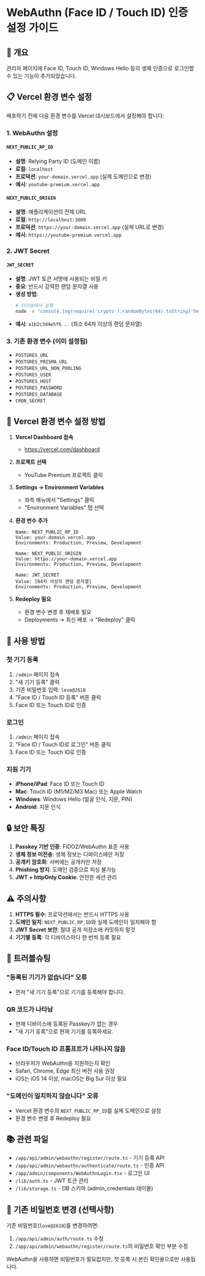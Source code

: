 # WebAuthn (Face ID / Touch ID) 인증 설정 가이드

## 🔐 개요
관리자 페이지에 Face ID, Touch ID, Windows Hello 등의 생체 인증으로 로그인할 수 있는 기능이 추가되었습니다.

## 📋 Vercel 환경 변수 설정

배포하기 전에 다음 환경 변수를 Vercel 대시보드에서 설정해야 합니다:

### 1. WebAuthn 설정

#### `NEXT_PUBLIC_RP_ID`
- **설명**: Relying Party ID (도메인 이름)
- **로컬**: `localhost`
- **프로덕션**: `your-domain.vercel.app` (실제 도메인으로 변경)
- **예시**: `youtube-premium.vercel.app`

#### `NEXT_PUBLIC_ORIGIN`
- **설명**: 애플리케이션의 전체 URL
- **로컬**: `http://localhost:3000`
- **프로덕션**: `https://your-domain.vercel.app` (실제 URL로 변경)
- **예시**: `https://youtube-premium.vercel.app`

### 2. JWT Secret

#### `JWT_SECRET`
- **설명**: JWT 토큰 서명에 사용되는 비밀 키
- **중요**: 반드시 강력한 랜덤 문자열 사용
- **생성 방법**:
  ```bash
  # 터미널에서 실행
  node -e "console.log(require('crypto').randomBytes(64).toString('hex'))"
  ```
- **예시**: `a1b2c3d4e5f6...` (최소 64자 이상의 랜덤 문자열)

### 3. 기존 환경 변수 (이미 설정됨)
- `POSTGRES_URL`
- `POSTGRES_PRISMA_URL`
- `POSTGRES_URL_NON_POOLING`
- `POSTGRES_USER`
- `POSTGRES_HOST`
- `POSTGRES_PASSWORD`
- `POSTGRES_DATABASE`
- `CRON_SECRET`

## 🚀 Vercel 환경 변수 설정 방법

1. **Vercel Dashboard 접속**
   - https://vercel.com/dashboard

2. **프로젝트 선택**
   - YouTube Premium 프로젝트 클릭

3. **Settings → Environment Variables**
   - 좌측 메뉴에서 "Settings" 클릭
   - "Environment Variables" 탭 선택

4. **환경 변수 추가**
   ```
   Name: NEXT_PUBLIC_RP_ID
   Value: your-domain.vercel.app
   Environments: Production, Preview, Development
   ```

   ```
   Name: NEXT_PUBLIC_ORIGIN
   Value: https://your-domain.vercel.app
   Environments: Production, Preview, Development
   ```

   ```
   Name: JWT_SECRET
   Value: [64자 이상의 랜덤 문자열]
   Environments: Production, Preview, Development
   ```

5. **Redeploy 필요**
   - 환경 변수 변경 후 재배포 필요
   - Deployments → 최신 배포 → "Redeploy" 클릭

## 📱 사용 방법

### 첫 기기 등록
1. `/admin` 페이지 접속
2. "새 기기 등록" 클릭
3. 기존 비밀번호 입력: `love@2618`
4. "Face ID / Touch ID 등록" 버튼 클릭
5. Face ID 또는 Touch ID로 인증

### 로그인
1. `/admin` 페이지 접속
2. "Face ID / Touch ID로 로그인" 버튼 클릭
3. Face ID 또는 Touch ID로 인증

### 지원 기기
- **iPhone/iPad**: Face ID 또는 Touch ID
- **Mac**: Touch ID (M1/M2/M3 Mac) 또는 Apple Watch
- **Windows**: Windows Hello (얼굴 인식, 지문, PIN)
- **Android**: 지문 인식

## 🔒 보안 특징

1. **Passkey 기반 인증**: FIDO2/WebAuthn 표준 사용
2. **생체 정보 미전송**: 생체 정보는 디바이스에만 저장
3. **공개키 암호화**: 서버에는 공개키만 저장
4. **Phishing 방지**: 도메인 검증으로 피싱 불가능
5. **JWT + httpOnly Cookie**: 안전한 세션 관리

## ⚠️ 주의사항

1. **HTTPS 필수**: 프로덕션에서는 반드시 HTTPS 사용
2. **도메인 일치**: `NEXT_PUBLIC_RP_ID`와 실제 도메인이 일치해야 함
3. **JWT Secret 보안**: 절대 공개 저장소에 커밋하지 말것
4. **기기별 등록**: 각 디바이스마다 한 번씩 등록 필요

## 🐛 트러블슈팅

### "등록된 기기가 없습니다" 오류
- 먼저 "새 기기 등록"으로 기기를 등록해야 합니다.

### QR 코드가 나타남
- 현재 디바이스에 등록된 Passkey가 없는 경우
- "새 기기 등록"으로 현재 기기를 등록하세요.

### Face ID/Touch ID 프롬프트가 나타나지 않음
- 브라우저가 WebAuthn을 지원하는지 확인
- Safari, Chrome, Edge 최신 버전 사용 권장
- iOS는 iOS 14 이상, macOS는 Big Sur 이상 필요

### "도메인이 일치하지 않습니다" 오류
- Vercel 환경 변수의 `NEXT_PUBLIC_RP_ID`를 실제 도메인으로 설정
- 환경 변수 변경 후 Redeploy 필요

## 📚 관련 파일

- `/app/api/admin/webauthn/register/route.ts` - 기기 등록 API
- `/app/api/admin/webauthn/authenticate/route.ts` - 인증 API
- `/app/admin/components/WebAuthnLogin.tsx` - 로그인 UI
- `/lib/auth.ts` - JWT 토큰 관리
- `/lib/storage.ts` - DB 스키마 (admin_credentials 테이블)

## 🔄 기존 비밀번호 변경 (선택사항)

기존 비밀번호(`love@2618`)를 변경하려면:
1. `/app/api/admin/auth/route.ts` 수정
2. `/app/api/admin/webauthn/register/route.ts`의 비밀번호 확인 부분 수정

WebAuthn을 사용하면 비밀번호가 필요없지만, 첫 등록 시 본인 확인용으로만 사용됩니다.
